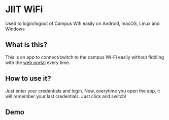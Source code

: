# JIIT WiFi
Used to login/logout of Campus Wifi easily on Android, macOS, Linux and Windows


## What is this?
This is an app to connect/switch to the campus Wi-Fi easily without fiddling with the [web portal](http://172.16.68.6:8090) every time.

## How to use it?
Just enter your credentials and login. Now, everytime you open the app, it will remember your last credentials. Just click and switch!

## Demo
